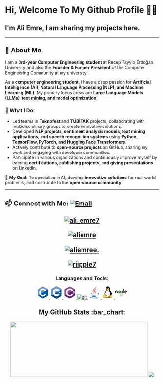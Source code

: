 <h1 align="left">Hi, Welcome To My Github Profile 👋👋</h1>  
<h2 align="left">I'm Ali Emre, I am sharing my projects here.</h2>  

---

## 🚀 About Me  

I am a **3rd-year Computer Engineering student** at Recep Tayyip Erdoğan University and also the **Founder & Former President** of the Computer Engineering Community at my university.  

As a **computer engineering student**, I have a deep passion for **Artificial Intelligence (AI), Natural Language Processing (NLP), and Machine Learning (ML)**. My primary focus areas are **Large Language Models (LLMs), text mining, and model optimization**.  

### 🔹 What I Do:  
- Led teams in **Teknofest** and **TÜBİTAK** projects, collaborating with multidisciplinary groups to create innovative solutions.  
- Developed **NLP projects, sentiment analysis models, text mining applications, and speech recognition systems** using **Python, TensorFlow, PyTorch, and Hugging Face Transformers**.  
- Actively contribute to **open-source projects** on GitHub, sharing my work and engaging with developer communities.  
- Participate in various organizations and continuously improve myself by earning **certifications, publishing projects, and giving presentations** on LinkedIn.  

📌 **My Goal:** To specialize in AI, develop **innovative solutions** for real-world problems, and contribute to the **open-source community**.  

---

## 📫 Connect with Me: <a href="mailto:ali.emree.tr@gmail.com"><img alt="Email" src="https://img.shields.io/badge/Email-ali.emree.tr@gmail.com-blue?style=flat&logo=gmail"></a> <p align="center"> <a  href="https://twitter.com/aliemr_7" target="blank"><img align="center" src="https://raw.githubusercontent.com/rahuldkjain/github-profile-readme-generator/master/src/images/icons/Social/twitter.svg" alt="ali_emre7" height="30" width="40" /></a> <p align="center"> <a href="https://www.linkedin.com/in/ali-emre-964723270/" target="blank"><img align="center" src="https://raw.githubusercontent.com/rahuldkjain/github-profile-readme-generator/master/src/images/icons/Social/linked-in-alt.svg" alt="aliemre" height="30" width="40" /></a> <p align="center"> <a  href="https://discord.gg/aliemree." target="blank"><img align="center" src="https://raw.githubusercontent.com/rahuldkjain/github-profile-readme-generator/master/src/images/icons/Social/discord.svg" alt="aliemree." height="30" width="40" /></a> <p align="center"> <a href="https://www.instagram.com//riipple7/" target="blank"><img align="center" src="https://raw.githubusercontent.com/rahuldkjain/github-profile-readme-generator/master/src/images/icons/Social/instagram.svg" alt="riipple7" height="30" width="40" /></a>
</p>
<h3 align="center">Languages and Tools:</h3>

<p align="center"> <a href="https://www.cprogramming.com/" target="_blank" rel="noreferrer"> <img src="https://raw.githubusercontent.com/devicons/devicon/master/icons/c/c-original.svg" alt="c" width="40" height="40"/> </a> <a href="https://www.w3schools.com/cpp/" target="_blank" rel="noreferrer"> <img src="https://raw.githubusercontent.com/devicons/devicon/master/icons/cplusplus/cplusplus-original.svg" alt="cplusplus" width="40" height="40"/> </a> <a href="https://www.w3schools.com/cs/" target="_blank" rel="noreferrer"> <img src="https://raw.githubusercontent.com/devicons/devicon/master/icons/csharp/csharp-original.svg" alt="csharp" width="40" height="40"/> </a> <a href="https://git-scm.com/" target="_blank" rel="noreferrer"> <img src="https://www.vectorlogo.zone/logos/git-scm/git-scm-icon.svg" alt="git" width="40" height="40"/> </a> <a href="https://www.java.com" target="_blank" rel="noreferrer"> <img src="https://raw.githubusercontent.com/devicons/devicon/master/icons/java/java-original.svg" alt="java" width="40" height="40"/> </a> <a href="https://www.linux.org/" target="_blank" rel="noreferrer"> <img src="https://raw.githubusercontent.com/devicons/devicon/master/icons/linux/linux-original.svg" alt="linux" width="40" height="40"/> </a> <a href="https://nodejs.org" target="_blank" rel="noreferrer"> <img src="https://raw.githubusercontent.com/devicons/devicon/master/icons/nodejs/nodejs-original-wordmark.svg" alt="nodejs" width="40" height="40"/> </a> </p>



<h2 align="center">My GitHub Stats :bar_chart:</h2>
<p align="center">
  <img src="https://github-readme-stats.vercel.app/api?username=Aliemree&show_icons=true&theme=tokyonight" width="450" height="180">
  <img src="https://github-readme-stats.vercel.app/api/top-langs/?username=Aliemree&layout=compact&theme=tokyonight" height="180">
  
</p>
